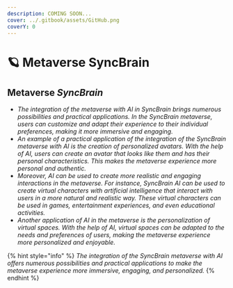 ```yaml
---
description: COMING SOON...
cover: ../.gitbook/assets/GitHub.png
coverY: 0
---
```


# 🪐 Metaverse SyncBrain

## Metaverse _SyncBrain_

* _The integration of the metaverse with AI in SyncBrain brings numerous possibilities and practical applications. In the SyncBrain metaverse, users can customize and adapt their experience to their individual preferences, making it more immersive and engaging._
* _An example of a practical application of the integration of the SyncBrain metaverse with AI is the creation of personalized avatars. With the help of AI, users can create an avatar that looks like them and has their personal characteristics. This makes the metaverse experience more personal and authentic._
* _Moreover, AI can be used to create more realistic and engaging interactions in the metaverse. For instance, SyncBrain AI can be used to create virtual characters with artificial intelligence that interact with users in a more natural and realistic way. These virtual characters can be used in games, entertainment experiences, and even educational activities._
* _Another application of AI in the metaverse is the personalization of virtual spaces. With the help of AI, virtual spaces can be adapted to the needs and preferences of users, making the metaverse experience more personalized and enjoyable._

{% hint style="info" %}
_The integration of the SyncBrain  metaverse with AI offers numerous possibilities and practical applications to make the metaverse experience more immersive, engaging, and personalized._
{% endhint %}
